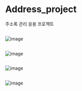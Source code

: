 # Address_project
주소록 관리 응용 프로젝트
##

![image](https://user-images.githubusercontent.com/89557730/170975110-ee934836-e878-492a-acc8-674b64432de4.png)

##
![image](https://user-images.githubusercontent.com/89557730/170975145-5078413a-e1fb-4fa2-afdd-f57a07f66b5b.png)

##
![image](https://user-images.githubusercontent.com/89557730/170975399-9c1a6bc5-377d-4405-b388-da1927400686.png)

##
![image](https://user-images.githubusercontent.com/89557730/170975447-a839307e-d5c7-42d8-8a17-ec9b0d4913a6.png)
